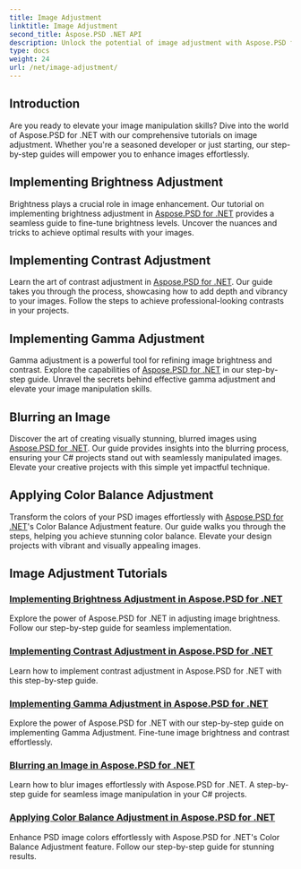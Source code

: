 ```yaml
---
title: Image Adjustment
linktitle: Image Adjustment
second_title: Aspose.PSD .NET API
description: Unlock the potential of image adjustment with Aspose.PSD for .NET. Explore tutorials on brightness, contrast, and color balance to master image manipulation.
type: docs
weight: 24
url: /net/image-adjustment/
---
```

## Introduction

Are you ready to elevate your image manipulation skills? Dive into the world of Aspose.PSD for .NET with our comprehensive tutorials on image adjustment. Whether you're a seasoned developer or just starting, our step-by-step guides will empower you to enhance images effortlessly.

## Implementing Brightness Adjustment

Brightness plays a crucial role in image enhancement. Our tutorial on implementing brightness adjustment in [Aspose.PSD for .NET](./brightness-adjustment/) provides a seamless guide to fine-tune brightness levels. Uncover the nuances and tricks to achieve optimal results with your images.

## Implementing Contrast Adjustment

Learn the art of contrast adjustment in [Aspose.PSD for .NET](./contrast-adjustment/). Our guide takes you through the process, showcasing how to add depth and vibrancy to your images. Follow the steps to achieve professional-looking contrasts in your projects.

## Implementing Gamma Adjustment

Gamma adjustment is a powerful tool for refining image brightness and contrast. Explore the capabilities of [Aspose.PSD for .NET](./gamma-adjustment/) in our step-by-step guide. Unravel the secrets behind effective gamma adjustment and elevate your image manipulation skills.

## Blurring an Image

Discover the art of creating visually stunning, blurred images using [Aspose.PSD for .NET](./blur-image/). Our guide provides insights into the blurring process, ensuring your C# projects stand out with seamlessly manipulated images. Elevate your creative projects with this simple yet impactful technique.

## Applying Color Balance Adjustment

Transform the colors of your PSD images effortlessly with [Aspose.PSD for .NET](./color-balance-adjustment/)'s Color Balance Adjustment feature. Our guide walks you through the steps, helping you achieve stunning color balance. Elevate your design projects with vibrant and visually appealing images.

## Image Adjustment Tutorials
### [Implementing Brightness Adjustment in Aspose.PSD for .NET](./brightness-adjustment/)
Explore the power of Aspose.PSD for .NET in adjusting image brightness. Follow our step-by-step guide for seamless implementation.
### [Implementing Contrast Adjustment in Aspose.PSD for .NET](./contrast-adjustment/)
Learn how to implement contrast adjustment in Aspose.PSD for .NET with this step-by-step guide.
### [Implementing Gamma Adjustment in Aspose.PSD for .NET](./gamma-adjustment/)
Explore the power of Aspose.PSD for .NET with our step-by-step guide on implementing Gamma Adjustment. Fine-tune image brightness and contrast effortlessly.
### [Blurring an Image in Aspose.PSD for .NET](./blur-image/)
Learn how to blur images effortlessly with Aspose.PSD for .NET. A step-by-step guide for seamless image manipulation in your C# projects.
### [Applying Color Balance Adjustment in Aspose.PSD for .NET](./color-balance-adjustment/)
Enhance PSD image colors effortlessly with Aspose.PSD for .NET's Color Balance Adjustment feature. Follow our step-by-step guide for stunning results.